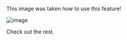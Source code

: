  This image was taken how to use this feature!
 
 ![image](https://user-images.githubusercontent.com/101458769/158205144-9849b474-869f-4266-b076-782f6a273bbd.png)

Check out the rest.
